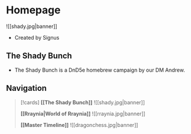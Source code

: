 # Homepage
![[shady.jpg|banner]]
- Created by Signus

## The Shady Bunch
- The Shady Bunch is a DnD5e homebrew campaign  by our DM Andrew.

## Navigation
> [!cards]
> **[[The Shady Bunch]]**
> ![[shady.jpg|banner]]
> 
> **[[Rraynia|World of Rraynia]]**
> ![[rraynia.jpg|banner]]
> 
>  **[[Master Timeline]]**
> ![[dragonchess.jpg|banner]]

